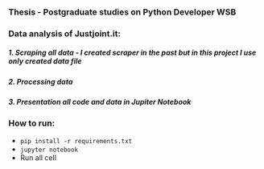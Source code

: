 ### Thesis - Postgraduate studies on Python Developer WSB

### Data analysis of Justjoint.it:

##### 1. Scraping all data - I created scraper in the past but in this project I use only created data file

##### 2. Processing data

##### 3. Presentation all code and data in Jupiter Notebook

### How to run:

* `pip install -r requirements.txt`
* `jupyter notebook`
* Run all cell
